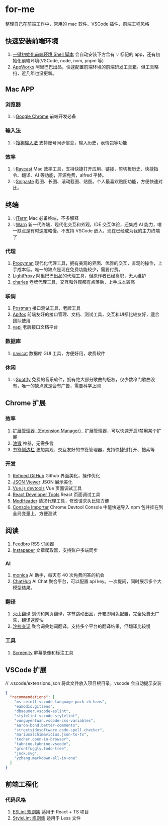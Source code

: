 # for-me
整理自己在前端工作中，常用的 mac 软件、VSCode 插件、前端工程风格

## 快速安装前端环境
1. [一键初始化前端环境 Shell 脚本](https://github.com/AnaniZhu/for-me/blob/main/setup.sh) 会自动安装下方含有 💡 标记的 app，还有初始化前端环境(VSCode, node, nvm, pnpm 等)
2. [AppWorks](https://apptools.gitee.io/) 阿里巴巴出品，快速配置前端环境的前端研发工具箱。但工具略扫，近几年也没更新。

## Mac APP

### 浏览器
1. 💡[Google Chrome](https://www.google.com/chrome/) 前端开发必备

### 输入法
1. 💡[搜狗输入法](https://shurufa.sogou.com/)  支持账号同步信息，输入历史，表情包等功能

### 效率
1. 💡[Raycast](https://www.raycast.com/) Mac 效率工具，支持快捷打开应用、链接，剪切板历史、快捷指令、翻译、AI 等功能，开源免费，alfred 平替。
2. 💡[Snipaste](https://www.snipaste.com/) 截图、长图、滚动截图、贴图。个人最喜欢贴图功能，方便快速对比。

## 终端
1. 💡[iTerm](https://iterm2.com/) Mac 必备终端，不多解释
2. 💡[Warp](https://www.warp.dev/) 新一代终端，现代化交互和外观，IDE 交互体验，还集成 AI 能力，唯一缺点是有时速度略慢，不支持 VSCode 嵌入，现在已经成为我的主力终端了

### 代理
1. [Proxyman](https://proxyman.io/) 现代化代理工具，拥有美观的界面、优雅的交互，直观的操作，上手成本低。唯一的缺点是现在免费功能较少，需要付费。
2. [LightProxy](https://github.com/alibaba/lightproxy) 阿里巴巴出品的代理工具，但原作者已经离职，无人维护
3. [charles](https://charlesproxy.com/) 老牌代理工具，交互和外观都有点落后，上手成本较高

### 联调
1. [Postman](https://www.postman.com/) 接口测试工具，老牌工具
2. [Apifox](https://apifox.com/) 前端友好的接口管理、文档、测试工具，交互和UI都比较友好，适合团队使用
3. [yapi](https://hellosean1025.github.io/yapi/) 老牌接口文档平台

### 数据库
1. [navicat](https://navicat.com/en/) 数据库 GUI 工具，方便好用，收费软件

### 休闲
1. 💡[Spotify](https://open.spotify.com/) 免费的音乐软件，拥有绝大部分歌曲的版权，仅少数冷门歌曲没有，唯一的缺点就是会有广告，需要科学上网

## Chrome 扩展
### 效率
1. [扩展管理器（Extension Manager）](https://chrome.google.com/webstore/detail/gjldcdngmdknpinoemndlidpcabkggco) 扩展管理器，可以快速开启/禁用某个扩展
2. [油猴](https://chromewebstore.google.com/detail/%E7%AF%A1%E6%94%B9%E7%8C%B4/dhdgffkkebhmkfjojejmpbldmpobfkfo) 神器，无需多言
3. [书签侧边栏](https://chrome.google.com/webstore/detail/jdbnofccmhefkmjbkkdkfiicjkgofkdh) 更加美观、交互友好的书签管理器，支持快捷键打开、搜索等

### 开发
1. [Refined GitHub](https://github.com/refined-github/refined-github) Github 界面美化，操作优化
2. [JSON Viewer](https://chrome.google.com/webstore/detail/gbmdgpbipfallnflgajpaliibnhdgobh) JSON 展示美化
3. [Vue.js devtools](https://chrome.google.com/webstore/detail/nhdogjmejiglipccpnnnanhbledajbpd) Vue 页面调试工具
4. [React Developer Tools](https://chrome.google.com/webstore/detail/fmkadmapgofadopljbjfkapdkoienihi) React 页面调试工具
5. [ModHeader](https://chrome.google.com/webstore/detail/idgpnmonknjnojddfkpgkljpfnnfcklj) 请求代理工具，修改请求头比较方便
6. [Console Importer](https://chromewebstore.google.com/detail/console-importer/hgajpakhafplebkdljleajgbpdmplhie) Chrome Devtool Console 中能快速导入 npm 包并挂在到全局变量上，方便测试

## 阅读
1. [Feedbro](https://chrome.google.com/webstore/detail/mefgmmbdailogpfhfblcnnjfmnpnmdfa) RSS 订阅器
2. [Instapaper](https://chrome.google.com/webstore/detail/ldjkgaaoikpmhmkelcgkgacicjfbofhh) 文章爬取器，支持账户多端同步

### AI
1. [monica](https://chrome.google.com/webstore/detail/ofpnmcalabcbjgholdjcjblkibolbppb) AI 助手，每天有 40 次免费问答的机会
2. [ChatHub](https://chrome.google.com/webstore/detail/iaakpnchhognanibcahlpcplchdfmgma) AI Chat 聚合平台，可以配置 api key。一次提问，同时展示多个大模型结果。

### 翻译
1. [火山翻译](https://chrome.google.com/webstore/detail/klgfhbiooeogdfodpopgppeadghjjemk) 划词和网页翻译，字节跳动出品，开箱即用免配置，完全免费无广告，翻译速度快
2. [沙拉查词](https://chrome.google.com/webstore/detail/cdonnmffkdaoajfknoeeecmchibpmkmg) 聚合词典划词翻译，支持多个平台的翻译结果，但翻译比较慢

### 工具
1. [Screenity](https://chrome.google.com/webstore/detail/kbbdabhdfibnancpjfhlkhafgdilcnji) 屏幕录像和标注工具

## VSCode 扩展
// .vscode/extensions.json 将此文件放入项目根目录，vscode 会自动提示安装
```json
{
  "recommendations": [
    "ms-ceintl.vscode-language-pack-zh-hans",
    "eamodio.gitlens",
    "dbaeumer.vscode-eslint",
    "stylelint.vscode-stylelint",
    "vunguyentuan.vscode-css-variables",
    "aaron-bond.better-comments",
    "streetsidesoftware.code-spell-checker",
    "mariusalchimavicius.json-to-ts",
    "techer.open-in-browser",
    "tabnine.tabnine-vscode",
    "gruntfuggly.todo-tree",
    "jock.svg",
    "yzhang.markdown-all-in-one"
  ]
}

```

## 前端工程化

### 代码风格
1. [ESLint 规则集]() 适用于 React + TS 项目
2. [StyleLint 规则集](https://github.com/AnaniZhu/for-me/blob/main/.eslintrc.js) 适用于 Less 文件
